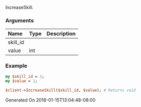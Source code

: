 IncreaseSkill.
### Arguments
**Name**|**Type**|**Description**
:---|:---|:---
skill_id||
value|int|

### Example

```perl
my $skill_id = 1;
my $value = 1;

$client->IncreaseSkill($skill_id, $value); # Returns void
```


Generated On 2018-01-15T13:04:48-08:00